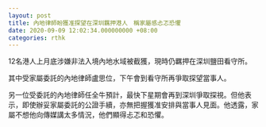 ```yaml
---
layout: post
title: 內地律師盼獲准探望在深圳羈押港人　稱家屬感忐忑恐懼
date: 2020-09-09 12:02:34.000000000 +08:00
categories: rthk
---
```


12名港人上月底涉嫌非法入境內地水域被截獲，現時仍羈押在深圳鹽田看守所。

其中受家屬委託的內地律師盧思位，下午會到看守所再爭取探望當事人。

另一位受委託的內地律師任全牛預計，最快下星期會再到深圳爭取探視。但他表示，即使辦妥家屬委託的公證手續，亦無把握獲准安排與當事人見面。他透露，家屬不想他向傳媒講太多情況，他們顯得忐忑和恐懼。
